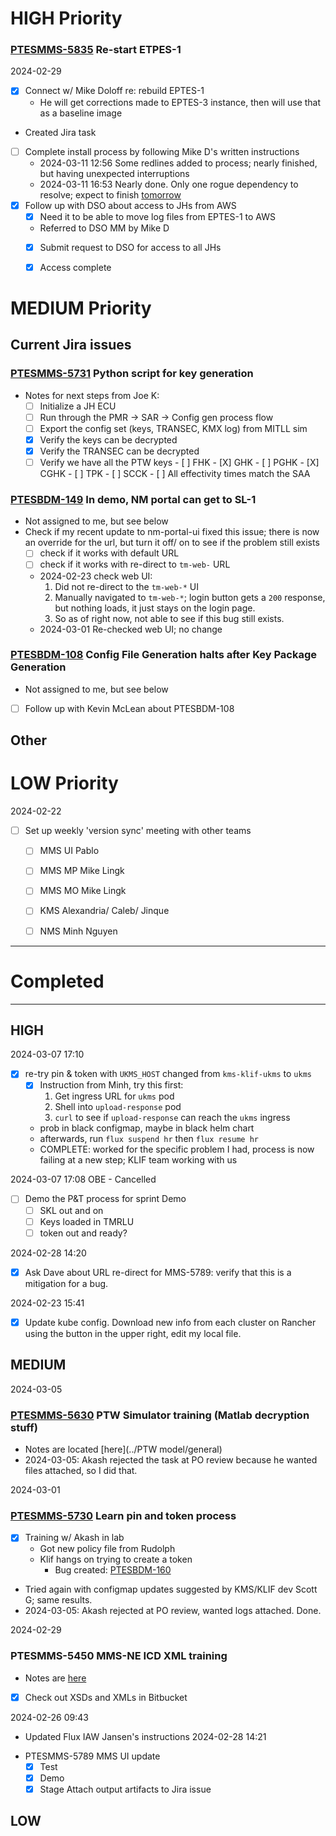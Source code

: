 # HIGH Priority
### [PTESMMS-5835](https://jira.apps.dev.pcloud.io/browse/PTESMMS-5835) Re-start ETPES-1
2024-02-29
* [X] Connect w/ Mike Doloff re: rebuild EPTES-1
  * He will get corrections made to EPTES-3 instance, then will use that as a baseline image
* Created Jira task
* [ ] Complete install process by following Mike D's written instructions
  * 2024-03-11 12:56 Some redlines added to process; nearly finished, but having unexpected interruptions
  * 2024-03-11 16:53 Nearly done. Only one rogue dependency to resolve; expect to finish [tomorrow](tomorrow)
* [X] Follow up with DSO about access to JHs from AWS
  * [X] Need it to be able to move log files from EPTES-1 to AWS
  * Referred to DSO MM by Mike D
  * [X] Submit request to DSO for access to all JHs
  * [X] Access complete


# MEDIUM Priority
## Current Jira issues
### [PTESMMS-5731](https://jira.apps.dev.pcloud.io/browse/PTESMMS-5731) Python script for key generation
- Notes for next steps from Joe K:
  - [ ] Initialize a JH ECU
  - [ ] Run through the PMR -> SAR -> Config gen process flow
  - [ ] Export the config set (keys, TRANSEC, KMX log) from MITLL sim
  - [X] Verify the keys can be decrypted
  - [X] Verify the TRANSEC can be decrypted
  - [ ] Verify we have all the PTW keys
        - [ ] FHK
        - [X] GHK
        - [ ] PGHK
        - [X] CGHK
        - [ ] TPK
        - [ ] SCCK
        - [ ] All effectivity times match the SAA

### [PTESBDM-149](https://jira.apps.dev.pcloud.io/browse/PTESBDM-149) In demo, NM portal can get to SL-1
* Not assigned to me, but see below
* Check if my recent update to nm-portal-ui fixed this issue; there is now an override for the url, but turn it off/ on to see if the problem still exists
  - [ ] check if it works with default URL
  - [ ] check if it works with re-direct to `tm-web-` URL
  - 2024-02-23 check web UI:
    1. Did not re-direct to the `tm-web-*` UI
    2. Manually navigated to `tm-web-*`; login button gets a `200` response, but nothing loads, it just stays  on the login page.
    3. So as of right now, not able to see if this bug still exists.
  - 2024-03-01 Re-checked web UI; no change

### [PTESBDM-108](https://jira.apps.dev.pcloud.io/browse/PTESBDM-108) Config File Generation halts after Key Package Generation
* Not assigned to me, but see below
- [ ] Follow up with Kevin McLean about PTESBDM-108


## Other


# LOW Priority
2024-02-22
- [ ] Set up weekly 'version sync' meeting with other teams
  - [ ] MMS UI Pablo
  - [ ] MMS MP Mike Lingk
  - [ ] MMS MO Mike Lingk
  - [ ] KMS Alexandria/ Caleb/ Jinque
  - [ ] NMS Minh Nguyen




-----------------------------------------------------------------------------------------------------------------------
# Completed

-----------------------------------------------------------------------------------------------------------------------
## HIGH
2024-03-07 17:10
* [X] re-try pin & token with `UKMS_HOST` changed from `kms-klif-ukms` to `ukms`
  * [X] Instruction from Minh, try this first:
    1. Get ingress URL for `ukms` pod
    2. Shell into `upload-response` pod
    3. `curl` to see if `upload-response` can reach the `ukms` ingress
  * prob in black configmap, maybe in black helm chart
  * afterwards, run `flux suspend hr` then `flux resume hr`
  * COMPLETE: worked for the specific problem I had, process is now failing at a new step; KLIF team working with us

2024-03-07 17:08
OBE - Cancelled
* [ ] Demo the P&T process for sprint Demo
  * [ ] SKL out and on
  * [ ] Keys loaded in TMRLU
  * [ ] token out and ready?

2024-02-28 14:20
* [X] Ask Dave about URL re-direct for MMS-5789: verify that this is a mitigation for a bug.

2024-02-23 15:41
- [X] Update kube config. Download new info from each cluster on Rancher using the button in the upper right, edit my local file.


## MEDIUM
2024-03-05
### [PTESMMS-5630](https://jira.apps.dev.pcloud.io/browse/PTESMMS-5630) PTW Simulator training (Matlab decryption stuff)
  * Notes are located [here](../PTW model/general)
  * 2024-03-05: Akash rejected the task at PO review because he wanted files attached, so I did that.

2024-03-01
### [PTESMMS-5730](https://jira.apps.dev.pcloud.io/browse/PTESMMS-5730) Learn pin and token process
- [X] Training w/ Akash in lab
  - Got new policy file from Rudolph
  - Klif hangs on trying to create a token
    * Bug created: [PTESBDM-160](https://jira.apps.dev.pcloud.io/browse/PTESBDM-160)
- Tried again with configmap updates suggested by KMS/KLIF dev Scott G; same results.
- 2024-03-05: Akash rejected at PO review, wanted logs attached. Done.

2024-02-29
### PTESMMS-5450 MMS-NE ICD XML training
  * Notes are [here](../token_mgt/mms2ne_icd.md)
  * [X] Check out XSDs and XMLs in Bitbucket


2024-02-26 09:43
- Updated Flux IAW Jansen's instructions
2024-02-28 14:21
* PTESMMS-5789 MMS UI update
  - [X] Test
  - [X] Demo
  - [X] Stage
        Attach output artifacts to Jira issue

## LOW



